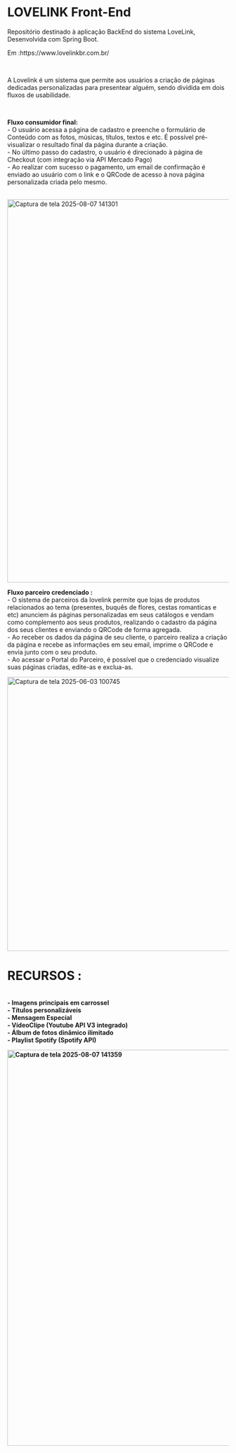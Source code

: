 <h1>LOVELINK Front-End</h1>
<p>Repositório destinado à aplicação BackEnd do sistema LoveLink, Desenvolvida com Spring Boot.</p>
<p>Em :https://www.lovelinkbr.com.br/</p>
<br>
<p>A Lovelink é um sistema que permite aos usuários a criação de páginas dedicadas personalizadas para presentear alguém, sendo dividida em dois fluxos de usabilidade.</p>
<br>
<p><b>Fluxo consumidor final:</b> <br> - O usuário acessa a página de cadastro e preenche o formulário de Conteúdo com as fotos, músicas, títulos, textos e etc. É possível pré-visualizar o resultado final da página durante a criação.
<br> - No último passo do cadastro, o usuário é direcionado à página de Checkout (com integração via API Mercado Pago)
<br> - Ao realizar com sucesso o pagamento, um email de confirmação é enviado ao usuário com o link e o QRCode de acesso à nova página personalizada criada pelo mesmo.</p>
<br>
<img width="1877" height="872" alt="Captura de tela 2025-08-07 141301" src="https://github.com/user-attachments/assets/8fc16389-ef05-4faa-a39f-82a8bbaa0cf0" />
<p><b>Fluxo parceiro credenciado :</b> <br> - O sistema de parceiros da lovelink permite que lojas de produtos relacionados ao tema (presentes, buquês de flores, cestas romanticas e etc) anunciem ás páginas personalizadas em seus catálogos e vendam como complemento aos seus produtos, realizando o cadastro da página dos seus clientes e enviando o QRCode de forma agregada.
<br> - Ao receber os dados da página de seu cliente, o parceiro realiza a criação da página e recebe as informações em seu email, imprime o QRCode e envia junto com o seu produto.
<br> - Ao acessar o Portal do Parceiro, é possível que o credenciado visualize suas páginas criadas, edite-as e exclua-as.</p>


<img width="1363" height="624" alt="Captura de tela 2025-06-03 100745" src="https://github.com/user-attachments/assets/44564898-a9a0-49fc-84c5-bfe54a2f2671" />

<H1><b>RECURSOS :</H1>

<p><br> - Imagens principais em carrossel
<br> - Títulos personalizáveis
<br> - Mensagem Especial
<br> - VídeoClipe (Youtube API V3 integrado)
<br> - Álbum de fotos dinâmico ilimitado
<br> - Playlist Spotify (Spotify API) </p>


<img width="1866" height="901" alt="Captura de tela 2025-08-07 141359" src="https://github.com/user-attachments/assets/305e89e5-7c15-4e32-97b8-c1b23e112131" />

